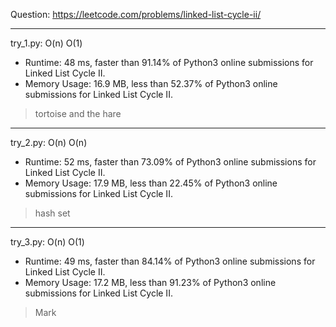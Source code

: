 Question: https://leetcode.com/problems/linked-list-cycle-ii/

---

try_1.py: O(n) O(1)
* Runtime: 48 ms, faster than 91.14% of Python3 online submissions for Linked List Cycle II.
* Memory Usage: 16.9 MB, less than 52.37% of Python3 online submissions for Linked List Cycle II.

> tortoise and the hare

---

try_2.py: O(n) O(n)

* Runtime: 52 ms, faster than 73.09% of Python3 online submissions for Linked List Cycle II.
* Memory Usage: 17.9 MB, less than 22.45% of Python3 online submissions for Linked List Cycle II.

> hash set

---

try_3.py: O(n) O(1)

* Runtime: 49 ms, faster than 84.14% of Python3 online submissions for Linked List Cycle II.
* Memory Usage: 17.2 MB, less than 91.23% of Python3 online submissions for Linked List Cycle II.

> Mark
